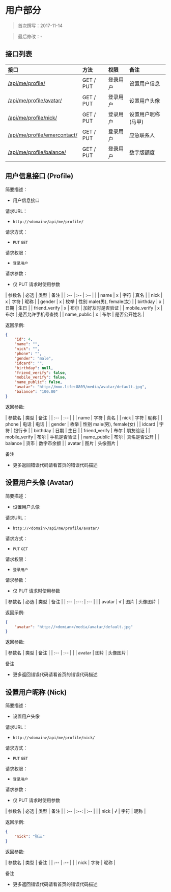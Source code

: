 用户部分
======

> 首次撰写：2017-11-14

> 最后修改：-

接口列表
------------

|接口|方法|权限|备注|
| :-- | :-- | :-- | :-- |
| [/api/me/profile/](#profile) | GET / PUT|登录用户|设置用户信息|
| [/api/me/profile/avatar/](#address) | GET / PUT|登录用户|设置用户头像|
| [/api/me/profile/nick/](#profile) | GET / PUT|登录用户|设置用户昵称(马甲)|
| [/api/me/profile/emercontact/](#profile) | GET / PUT|登录用户|应急联系人|
| [/api/me/profile/balance/](#profile) | GET / PUT|登录用户|数字版额度|

<!-- | [/api/me/contains/](#contains) | GET / POST|登录用户|用户手机通讯录提交对比接口|
| [/api/me/contact/contains/](#contains) | POST | 登录用户 |上传通讯录|
| [/api/me/contact/{pk}/](#contact_detail) | GET / PUT / DELETE|登录用户 | 设置黑名单 |
| [/api/me/contact/black/](#contact_black) | POST | 登录用户 |批量隐藏我名字(批量)|
| [/api/me/contact/hide/](#contact_hide) | POST | 登录用户 | 批量隐藏我名字 |
| [/api/me/contact/black/](#contact_black_batch) | POST | 登录用户 | 批量黑名单 |
| [/api/me/notices/](#notices) | GET | 登录用户 | 消息中心 |
| [/api/me/bankcard/](#bankcard) | GET / PUT / DELETE|登录用户|银行卡| -->

<!-- | [/api/me/blacklist/](#blacklist) | GET / PUT / DELETE|登录用户|黑名单| -->

用户信息接口 (Profile)
------------

简要描述：
 - 用户信息接口

请求URL：
 - `http://<domain>/api/me/profile/`

请求方式：
 - `PUT` `GET`

请求权限：
 - `登录用户`

请求参数：
 - 仅 PUT 请求时使用参数 

| 参数名 | 必选	| 类型	| 备注 |
| :-- | :-- 	| :-- 	| |
| name | x	    | 字符	| 真名 |
| nick | x	    | 字符	| 昵称 |
| gender | x	    | 枚举	| 性别 male(男), female(女)	|
| birthday | x	    | 日期	| 生日 |
| friend_verify	| x | 布尔	| 加好友时是否验证 |
| mobile_verify | x | 布尔	| 是否允许手机号查找 |
| name_public 	| x | 布尔	| 是否公开姓名 |


返回示例:

```json
{
    "id": 4,
    "name": "",
    "nick": "",
    "phone": "",
    "gender": "male",
    "idcard": "",
    "birthday": null,
    "friend_verify": false,
    "mobile_verify": false,
    "name_public": false,
    "avatar": "http://moo.life:8809/media/avatar/default.jpg",
    "balance": "100.00"
}
```

返回参数:

| 参数名			| 类型	| 备注	|
| :-- 			| :-- 	|		|
| name			| 字符	| 真名	|
| nick			| 字符	| 昵称	|
| phone			| 电话	| 电话						|
| gender		| 枚举	| 性别 male(男), female(女)	|
| idcard		| 字符	| 银行卡		|
| birthday		| 日期	| 生日		|
| friend_verify	| 布尔	| 朋友验证	|
| mobile_verify | 布尔	| 手机是否验证	|
| name_public 	| 布尔	| 真名是否公开	|
| balance       | 货币   | 数字币余额  |
| avatar 		| 图片	| 头像图片	|

备注
 
 - 更多返回错误代码请看首页的错误代码描述


设置用户头像 (Avatar)
------------

简要描述：
 - 设置用户头像

请求URL：
 - `http://<domain>/api/me/profile/avatar/`

请求方式：
 - `PUT` `GET`

请求权限：
 - `登录用户`

请求参数：
 - 仅 PUT 请求时使用参数 

| 参数名			| 必选	| 类型	| 备注						|
| :-- 			| :--: 	| :-- 	|							|
| avatar 		| √	    | 图片	| 头像图片					|


返回示例:

```json
{
    "avatar": "http://<domian>/media/avatar/default.jpg"
}
```

返回参数:

| 参数名			| 类型	| 备注	|
| :-- 			| :-- 	|		|
| avatar 		| 图片	| 头像图片	|

备注
 
 - 更多返回错误代码请看首页的错误代码描述



设置用户昵称 (Nick)
------------

简要描述：
 - 设置用户头像

请求URL：
 - `http://<domain>/api/me/profile/nick/`

请求方式：
 - `PUT` `GET`

请求权限：
 - `登录用户`

请求参数：
 - 仅 PUT 请求时使用参数 

| 参数名			| 必选	| 类型	| 备注						|
| :-- 			| :--: 	| :-- 	|							|
| nick 			| √	    | 字符	| 昵称					|


返回示例:

```json
{
    "nick": "张三"
}
```

返回参数:

| 参数名			| 类型	| 备注	|
| :-- 			| :-- 	|		|
| nick 			| 字符	| 昵称	|

备注
 
 - 更多返回错误代码请看首页的错误代码描述

